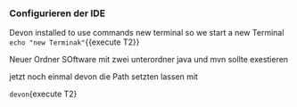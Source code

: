### Configurieren der IDE

Devon installed to use commands new terminal
 so we start a new Terminal 
 `echo "new Terminak"`{{execute T2}}

Neuer Ordner SOftware mit zwei unterordner java und mvn sollte exestieren

jetzt noch einmal devon die Path setzten lassen mit 

`devon`{execute T2}





